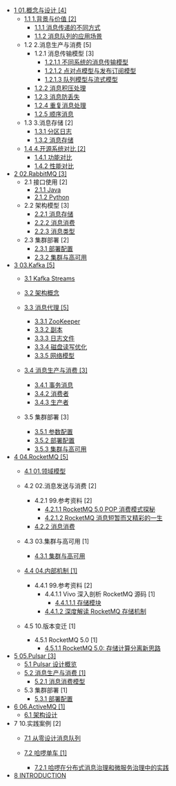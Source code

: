   - [1 01.概念与设计 [4]](/01.概念与设计/README.md)
    - [1.1 1.背景与价值 [2]](/01.概念与设计/1.背景与价值/README.md)
      - [1.1.1 消息传递的不同方式](/01.概念与设计/1.背景与价值/消息传递的不同方式.md)
      - [1.1.2 消息队列的应用场景](/01.概念与设计/1.背景与价值/消息队列的应用场景.md)
    - 1.2 2.消息生产与消费 [5]
      - 1.2.1 消息传输模型 [3]
        - [1.2.1.1 不同系统的消息传输模型](/01.概念与设计/2.消息生产与消费/消息传输模型/不同系统的消息传输模型.md)
        - [1.2.1.2 点对点模型与发布订阅模型](/01.概念与设计/2.消息生产与消费/消息传输模型/点对点模型与发布订阅模型.md)
        - [1.2.1.3 队列模型与流式模型](/01.概念与设计/2.消息生产与消费/消息传输模型/队列模型与流式模型.md)
      - [1.2.2 消息积压处理](/01.概念与设计/2.消息生产与消费/消息积压处理.md)
      - [1.2.3 消息防丢失](/01.概念与设计/2.消息生产与消费/消息防丢失.md)
      - [1.2.4 重复消息处理](/01.概念与设计/2.消息生产与消费/重复消息处理.md)
      - [1.2.5 顺序消息](/01.概念与设计/2.消息生产与消费/顺序消息.md)
    - 1.3 3.消息存储 [2]
      - [1.3.1 分区日志](/01.概念与设计/3.消息存储/分区日志.md)
      - [1.3.2 消息存储](/01.概念与设计/3.消息存储/消息存储.md)
    - [1.4 4.开源系统对比 [2]](/01.概念与设计/4.开源系统对比/README.md)
      - [1.4.1 功能对比](/01.概念与设计/4.开源系统对比/功能对比.md)
      - [1.4.2 性能对比](/01.概念与设计/4.开源系统对比/性能对比.md)
  - [2 02.RabbitMQ [3]](/02.RabbitMQ/README.md)
    - 2.1 接口使用 [2]
      - [2.1.1 Java](/02.RabbitMQ/接口使用/Java.md)
      - [2.1.2 Python](/02.RabbitMQ/接口使用/Python.md)
    - 2.2 架构模型 [3]
      - [2.2.1 消息存储](/02.RabbitMQ/架构模型/消息存储.md)
      - [2.2.2 消息消费](/02.RabbitMQ/架构模型/消息消费.md)
      - [2.2.3 消息类型](/02.RabbitMQ/架构模型/消息类型.md)
    - 2.3 集群部署 [2]
      - [2.3.1 部署配置](/02.RabbitMQ/集群部署/部署配置.md)
      - [2.3.2 集群与高可用](/02.RabbitMQ/集群部署/集群与高可用.md)
  - [3 03.Kafka [5]](/03.Kafka/README.md)
    - [3.1 Kafka Streams](/03.Kafka/Kafka%20Streams/README.md)
      
    - [3.2 架构概念](/03.Kafka/架构概念.md)
    - [3.3 消息代理 [5]](/03.Kafka/消息代理/README.md)
      - [3.3.1 ZooKeeper](/03.Kafka/消息代理/ZooKeeper.md)
      - [3.3.2 副本](/03.Kafka/消息代理/副本.md)
      - [3.3.3 日志文件](/03.Kafka/消息代理/日志文件.md)
      - [3.3.4 磁盘读写优化](/03.Kafka/消息代理/磁盘读写优化.md)
      - [3.3.5 网络模型](/03.Kafka/消息代理/网络模型.md)
    - [3.4 消息生产与消费 [3]](/03.Kafka/消息生产与消费/README.md)
      - [3.4.1 事务消息](/03.Kafka/消息生产与消费/事务消息.md)
      - [3.4.2 消费者](/03.Kafka/消息生产与消费/消费者.md)
      - [3.4.3 生产者](/03.Kafka/消息生产与消费/生产者.md)
    - 3.5 集群部署 [3]
      - [3.5.1 参数配置](/03.Kafka/集群部署/参数配置.md)
      - [3.5.2 部署配置](/03.Kafka/集群部署/部署配置.md)
      - [3.5.3 集群与高可用](/03.Kafka/集群部署/集群与高可用.md)
  - [4 04.RocketMQ [5]](/04.RocketMQ/README.md)
    - [4.1 01.领域模型](/04.RocketMQ/01.领域模型/README.md)
      
    - 4.2 02.消息发送与消费 [2]
      - 4.2.1 99.参考资料 [2]
        - [4.2.1.1 RocketMQ 5.0 POP 消费模式探秘](/04.RocketMQ/02.消息发送与消费/99.参考资料/2021-RocketMQ%205.0%20POP%20消费模式探秘.md)
        - [4.2.1.2 RocketMQ 消息短暂而又精彩的一生](/04.RocketMQ/02.消息发送与消费/99.参考资料/2023-RocketMQ%20消息短暂而又精彩的一生.md)
      - [4.2.2 消息消费](/04.RocketMQ/02.消息发送与消费/消息消费.md)
    - 4.3 03.集群与高可用 [1]
      - [4.3.1 集群与高可用](/04.RocketMQ/03.集群与高可用/集群与高可用.md)
    - [4.4 04.内部机制 [1]](/04.RocketMQ/04.内部机制/README.md)
      - 4.4.1 99.参考资料 [2]
        - 4.4.1.1 Vivo 深入剖析 RocketMQ 源码 [1]
          - [4.4.1.1.1 存储模块](/04.RocketMQ/04.内部机制/99.参考资料/2021-Vivo-深入剖析%20RocketMQ%20源码/存储模块.md)
        - [4.4.1.2 深度解读 RocketMQ 存储机制](/04.RocketMQ/04.内部机制/99.参考资料/2022-深度解读%20RocketMQ%20存储机制.md)
    - 4.5 10.版本变迁 [1]
      - 4.5.1 RocketMQ 5.0 [1]
        - [4.5.1.1 RocketMQ 5.0: 存储计算分离新思路](/04.RocketMQ/10.版本变迁/RocketMQ%205.0/2022-RocketMQ%205.0:%20存储计算分离新思路.md)
  - [5 05.Pulsar [3]](/05.Pulsar/README.md)
    - [5.1 Pulsar 设计概览](/05.Pulsar/Pulsar%20设计概览.md)
    - [5.2 消息生产与消费 [1]](/05.Pulsar/消息生产与消费/README.md)
      - [5.2.1 消息消费模型](/05.Pulsar/消息生产与消费/消息消费模型.md)
    - 5.3 集群部署 [1]
      - [5.3.1 部署配置](/05.Pulsar/集群部署/部署配置.md)
  - [6 06.ActiveMQ [1]](/06.ActiveMQ/README.md)
    - [6.1 架构设计](/06.ActiveMQ/架构设计.md)
  - 7 10.实践案例 [2]
    - [7.1 从零设计消息队列](/10.实践案例/从零设计消息队列/README.md)
      
    - [7.2 哈啰单车 [1]](/10.实践案例/哈啰单车/README.md)
      - [7.2.1 哈啰在分布式消息治理和微服务治理中的实践](/10.实践案例/哈啰单车/2021-哈啰在分布式消息治理和微服务治理中的实践.md)
  - [8 INTRODUCTION](/INTRODUCTION.md)